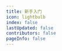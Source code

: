 ```yaml
---
title: 新手入门
icon: lightbulb
index: false
lastUpdated: false
contributors: false
pageInfo: false
---
```


<Catalog></Catalog>
